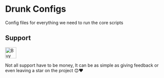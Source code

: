 # Drunk Configs
Config files for everything we need to run the core scripts
## Support
<a href='https://ko-fi.com/D1D7158SYR' target='_blank'><img height='36' style='border:0px;height:36px;' src='https://storage.ko-fi.com/cdn/kofi1.png?v=6' border='0' alt='Buy Me a Coffee at ko-fi.com' /></a>

Not all support have to be money, It can be as simple as giving feedback or even leaving a star on the project 😊❤️
